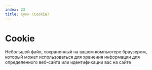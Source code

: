 ```yaml
---
index: 23
title: Куки (Cookie)
---
```

# Cookie

Небольшой файл, сохраненный на вашем компьютере браузером, который может использоваться для хранения информации для определенного веб-сайта или идентификации вас на сайте